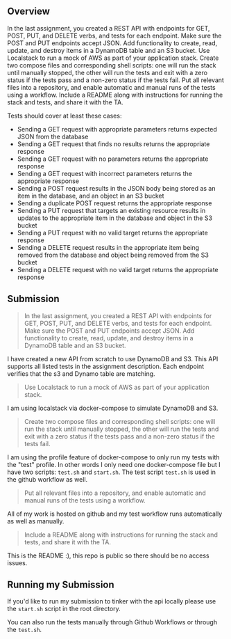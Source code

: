 ## Overview

In the last assignment, you created a REST API with endpoints for GET, POST, PUT, and DELETE verbs, and tests for each endpoint. Make sure the POST and PUT endpoints accept JSON. Add functionality to create, read, update, and destroy items in a DynamoDB table and an S3 bucket. Use Localstack to run a mock of AWS as part of your application stack. Create two compose files and corresponding shell scripts: one will run the stack until manually stopped, the other will run the tests and exit with a zero status if the tests pass and a non-zero status if the tests fail. Put all relevant files into a repository, and enable automatic and manual runs of the tests using a workflow. Include a README along with instructions for running the stack and tests, and share it with the TA.

Tests should cover at least these cases:
- Sending a GET request with appropriate parameters returns expected JSON from the database
- Sending a GET request that finds no results returns the appropriate response
- Sending a GET request with no parameters returns the appropriate response
- Sending a GET request with incorrect parameters returns the appropriate response
- Sending a POST request results in the JSON body being stored as an item in the database, and an object in an S3 bucket
- Sending a duplicate POST request returns the appropriate response
- Sending a PUT request that targets an existing resource results in updates to the appropriate item in the database and object in the S3 bucket
- Sending a PUT request with no valid target returns the appropriate response
- Sending a DELETE request results in the appropriate item being removed from the database and object being removed from the S3 bucket
- Sending a DELETE request with no valid target returns the appropriate response


## Submission
>In the last assignment, you created a REST API with endpoints for GET, POST, PUT, and DELETE verbs, and tests for each endpoint. Make sure the POST and PUT endpoints accept JSON. Add functionality to create, read, update, and destroy items in a DynamoDB table and an S3 bucket.

I have created a new API from scratch to use DynamoDB and S3. This API supports all listed tests in the assignment description. Each endpoint verifies that the s3 and Dynamo table are matching.

>Use Localstack to run a mock of AWS as part of your application stack. 

I am using localstack via docker-compose to simulate DynamoDB and S3.

>Create two compose files and corresponding shell scripts: one will run the stack until manually stopped, the other will run the tests and exit with a zero status if the tests pass and a non-zero status if the tests fail. 

I am using the profile feature of docker-compose to only run my tests with the "test" profile. 
In other words I only need one docker-compose file but I have two scripts: `test.sh` and `start.sh`.
The test script `test.sh` is used in the github workflow as well.

>Put all relevant files into a repository, and enable automatic and manual runs of the tests using a workflow. 

All of my work is hosted on github and my test workflow runs automatically as well as manually.

>Include a README along with instructions for running the stack and tests, and share it with the TA.

This is the README :), this repo is public so there should be no access issues.



## Running my Submission
If you'd like to run my submission to tinker with the api locally please use the `start.sh` script in the root directory.

You can also run the tests manually through Github Workflows or through the `test.sh`.
